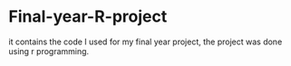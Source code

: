 # Final-year-R-project
it contains the code I used for my final year project, the project was done using r programming.
